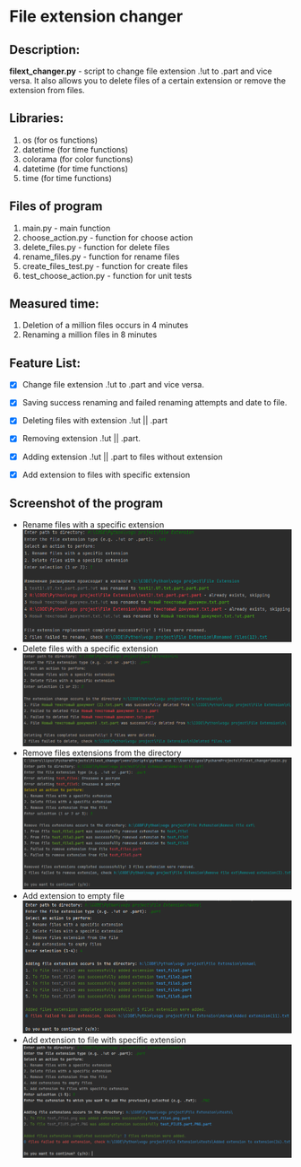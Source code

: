 # File extension changer

## Description: 
**filext_changer.py** - script to change file extension .!ut to .part and vice versa.
It also allows you to delete files of a certain extension or remove the extension from files.

## Libraries:
1. os (for os functions)
2. datetime (for time functions)
3. colorama (for color functions)
4. datetime (for time functions)
5. time (for time functions)

## Files of program
1. main.py - main function
2. choose_action.py - function for choose action
3. delete_files.py - function for delete files
4. rename_files.py - function for rename files
5. create_files_test.py - function for create files
6. test_choose_action.py - function for unit tests

## Measured time:
1. Deletion of a million files occurs in 4 minutes
2. Renaming a million files in 8 minutes

## Feature List:
- [x] Change file extension .!ut to .part and vice versa.
- [x] Saving success renaming and failed renaming attempts and date to file.
- [x] Deleting files with extension .!ut || .part
- [x] Removing extension .!ut || .part.
- [x] Adding extension .!ut || .part to files without extension
- [x] Add extension to files with specific extension


## Screenshot of the program
- Rename files with a specific extension  
![Rename files example](https://github.com/awerty1/filext_changer/blob/1194c5f64ee153f8f33b9d4adaf267ed4b0fcede/2023-05-14_13-47-01.png)
- Delete files with a specific extension
![Delete files example](https://github.com/awerty1/filext_changer/blob/4b87a486597fc8815d287d0d04eccfd14432ce6b/2023-05-14_17-38-46.png)
- Remove files extensions from the directory
![Remove file extension example](https://github.com/awerty1/filext_changer/blob/b2d15f3673f0c46980f1548f7077d3986155a786/img/2023-05-21_22-25-01.png)
- Add extension to empty file
![Add extension to empty file example](https://github.com/awerty1/filext_changer/blob/a83961734dd0c4408b5da3c11599df257baa2c4a/img/2023-05-25_21-12-00.png)
- Add extension to file with specific extension
![Add extension to file with specific extension example](https://github.com/awerty1/filext_changer/blob/b738e34b803d91ab73812ff30cc812e95e3a2999/img/2023-05-28_15-37-12.png)

